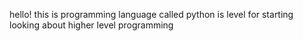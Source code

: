 hello! this is programming language called python is level for starting looking about higher level programming
